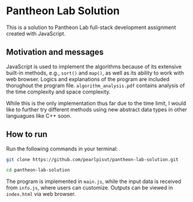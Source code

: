 # Pantheon Lab Solution
This is a solution to Pantheon Lab full-stack development assignment created with JavaScript.

## Motivation and messages
JavaScript is used to implement the algorithms because of its extensive built-in methods, e.g., `sort()` and `map()`, as well as its ability to work with web browser. 
Logics and explanations of the program are included thorughout the program file. `algorithm_analysis.pdf` contains analysis of the time complexity and space complexity.

While this is the only implementation thus far due to the time limit, I would like to further try different methods using new abstract data types in other languagues like C++ soon.

## How to run
Run the following commands in your terminal:
```bash
git clone https://github.com/pearlpisut/pantheon-lab-solution.git

cd pantheon-lab-solution
```
The program is implemented in `main.js`, while the input data is received from `info.js`, where users can customize. Outputs can be viewed in `index.html` via web
browser.
